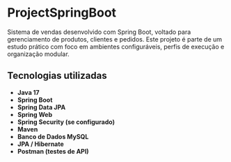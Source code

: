 # ProjectSpringBoot
Sistema de vendas desenvolvido com Spring Boot, voltado para gerenciamento de produtos, clientes e pedidos. Este projeto é parte de um estudo prático com foco em ambientes configuráveis, perfis de execução e organização modular.

##  Tecnologias utilizadas

- **Java 17**
- **Spring Boot**
- **Spring Data JPA**
- **Spring Web**
- **Spring Security (se configurado)**
- **Maven**
- **Banco de Dados MySQL**
- **JPA / Hibernate**
- **Postman (testes de API)**
